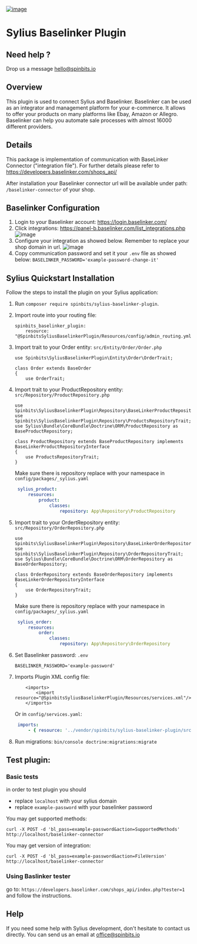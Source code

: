 [![image](./docs/img/spinbits.jpg)](https://spinbits.io)
# Sylius Baselinker Plugin

## Need help ?
Drop us a message hello@spinbits.io

## Overview

This plugin is used to connect Sylius and Baselinker. Baselinker can be used as an integrator and management platform for your e-commerce.
It allows to offer your products on many platforms like Ebay, Amazon or Allegro.
Baselinker can help you automate sale processes with almost 16000 different providers.

## Details
This package is implementation of communication with BaseLinker Connector ("integration file"). 
For further details please refer to https://developers.baselinker.com/shops_api/ 

After installation your Baselinker connector url will be available under path: `/baselinker-connector` of your shop.

## Baselinker Configuration

1. Login to your Baselinker account: https://login.baselinker.com/
2. Click integrations: https://panel-b.baselinker.com/list_integrations.php
    ![image](./docs/img/integration.jpg)
3. Configure your integration as showed below. Remember to replace your shop domain in url.
    ![image](./docs/img/configuration.jpg)
4. Copy communication password and set it your `.env` file as showed below:
    `BASELINKER_PASSWORD='example-password-change-it'`

## Sylius Quickstart Installation

Follow the steps to install the plugin on your Sylius application:

1. Run `composer require spinbits/sylius-baselinker-plugin`.

2. Import route into your routing file:

    ```
    spinbits_baselinker_plugin:
        resource: "@SpinbitsSyliusBaselinkerPlugin/Resources/config/admin_routing.yml"
    ```

3. Import trait to your Order entity: `src/Entity/Order/Order.php`
    ```
    use Spinbits\SyliusBaselinkerPlugin\Entity\Order\OrderTrait;
    
    class Order extends BaseOrder
    {
        use OrderTrait;
    
    ```

4. Import trait to your ProductRepository entity: `src/Repository/ProductRepository.php`
    ```
    use Spinbits\SyliusBaselinkerPlugin\Repository\BaseLinkerProductRepositoryInterface;
    use Spinbits\SyliusBaselinkerPlugin\Repository\ProductsRepositoryTrait;
    use Sylius\Bundle\CoreBundle\Doctrine\ORM\ProductRepository as BaseProductRepository;
    
    class ProductRepository extends BaseProductRepository implements BaseLinkerProductRepositoryInterface
    {
        use ProductsRepositoryTrait;
    }
    
    ```
   
   Make sure there is repository replace with your namespace in `config/packages/_sylius.yaml` 
   ```yaml
    sylius_product:
        resources:
            product:
                classes:
                    repository: App\Repository\ProductRepository
    ```
5. Import trait to your OrdertRepository entity: `src/Repository/OrderRepository.php`
    ```
    use Spinbits\SyliusBaselinkerPlugin\Repository\BaseLinkerOrderRepositoryInterface;
    use Spinbits\SyliusBaselinkerPlugin\Repository\OrderRepositoryTrait;
    use Sylius\Bundle\CoreBundle\Doctrine\ORM\OrderRepository as BaseOrderRepository;
    
    class OrderRepository extends BaseOrderRepository implements BaseLinkerOrderRepositoryInterface
    {
        use OrderRepositoryTrait;
    }
    
    ```
   
   Make sure there is repository replace with your namespace in `config/packages/_sylius.yaml` 
   ```yaml
    sylius_order:
        resources:
            order:
                classes:
                    repository: App\Repository\OrderRepository
    ```
6. Set Baselinker password: `.env`
    ```
    BASELINKER_PASSWORD='example-password'
    ```
7. Imports Plugin XML config file:
    ```
        <imports>
            <import resource="@SpinbitsSyliusBaselinkerPlugin/Resources/services.xml"/>
        </imports>
    ```            
   Or in `config/services.yaml`:
   ```yaml
    imports:
        - { resource: '../vendor/spinbits/sylius-baselinker-plugin/src/Resources/config/services.xml' }
   ```
8. Run migrations:
    `bin/console doctrine:migrations:migrate`

## Test plugin:

### Basic tests

in order to test plugin you should 
- replace `localhost` with your sylius domain 
- replace `example-password` with your baselinker password
    
You may get supported methods:
    
`curl -X POST -d 'bl_pass=example-password&action=SupportedMethods' http://localhost/baselinker-connector`
    
You may get version of integration:
    
`curl -X POST -d 'bl_pass=example-password&action=FileVersion' http://localhost/baselinker-connector`
        
### Using Baslinker tester
go to: 
    `https://developers.baselinker.com/shops_api/index.php?tester=1`     
and follow the instructions.

## Help
If you need some help with Sylius development, don't hesitate to contact us directly. You can send us an email at office@spinbits.io

